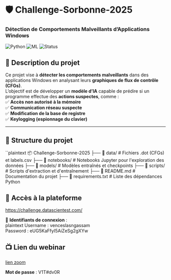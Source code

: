 # 🛡️ Challenge-Sorbonne-2025
### Détection de Comportements Malveillants d’Applications Windows  

![Python](https://img.shields.io/badge/Python-3.8%2B-blue) ![ML](https://img.shields.io/badge/Machine%20Learning-Sklearn-green) ![Status](https://img.shields.io/badge/Status-En%20cours-orange)  

## 📌 Description du projet  
Ce projet vise à **détecter les comportements malveillants** dans des applications Windows en analysant leurs **graphiques de flux de contrôle (CFGs)**.  
L’objectif est de développer un **modèle d’IA** capable de prédire si un programme effectue des **actions suspectes**, comme :  
✅ **Accès non autorisé à la mémoire**  
✅ **Communication réseau suspecte**  
✅ **Modification de la base de registre**  
✅ **Keylogging (espionnage du clavier)**  

---

## 📂 Structure du projet  
``plaintext
📦 Challenge-Sorbonne-2025
├── 📁 data/               # Fichiers .dot (CFGs) et labels.csv
├── 📁 notebooks/          # Notebooks Jupyter pour l'exploration des données
├── 📁 models/             # Modèles entraînés et checkpoints
├── 📁 scripts/            # Scripts d'extraction et d'entraînement
├── 📄 README.md           # Documentation du projet
├── 📄 requirements.txt     # Liste des dépendances Python


## 🔗 Accès à la plateforme  

https://challenge.datascientest.com/

🔑 **Identifiants de connexion** :  
plaintext
Username : venceslasngassam  
Password : eUG5KaFfyI5AiZeSg2gXYw  


## 📺 Lien du webinar  

[lien zoom](https://pantheonsorbonne.zoom.us/rec/component-page?accessLevel=meeting&action=viewdetailpage&sharelevel=meeting&useWhichPasswd=meeting&requestFrom=pwdCheck&clusterId=aw1&componentName=need-password&meetingId=pgTeTfzMgVekooNbVl6Nr0wIfocGd6FsqBOWMnklAhvot9gGehNqEFlXmLHvObaV.fbTdRsy2FRU-4JTY&originRequestUrl=https%3A%2F%2Fpantheonsorbonne.zoom.us%2Frec%2Fshare%2FggCL-e_W0NPr0eNYwgGIBRY-LtBpDP_jbL5iuMt5VF6_nmOlV0M2vXuzROd_f3XL.j6zNOf9rNeXoZ6Zr)

 **Mot de passe** : V1T#dv0R  
